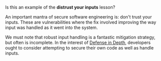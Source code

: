 Is this an example of the **distrust your inputs** lesson?

An important mantra of secure software engineering is: don't trust your inputs. These are vulnerabilities where the fix involved improving the way input was handled as it went into the system.

We must note that robust input handling is a fantastic mitigation strategy, but often is incomplete. In the interest of [Defense in Depth](/tags/defense), developers ought to consider attempting to secure their own code as well as handle inputs. 
